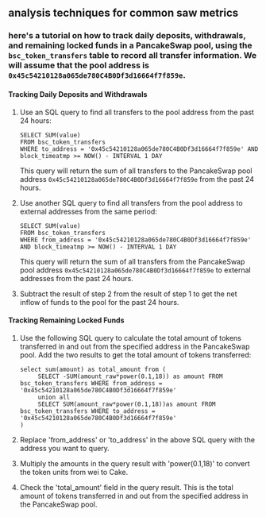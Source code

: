 ## analysis techniques for common saw metrics
### here's a tutorial on how to track daily deposits, withdrawals, and remaining locked funds in a PancakeSwap pool, using the `bsc_token_transfers` table to record all transfer information. We will assume that the pool address is `0x45c54210128a065de780C4B0Df3d16664f7f859e`.

#### Tracking Daily Deposits and Withdrawals

1. Use an SQL query to find all transfers to the pool address from the past 24 hours:

   ```
   SELECT SUM(value)
   FROM bsc_token_transfers
   WHERE to_address = '0x45c54210128a065de780C4B0Df3d16664f7f859e' AND block_timeatmp >= NOW() - INTERVAL 1 DAY
   ```

   This query will return the sum of all transfers to the PancakeSwap pool address `0x45c54210128a065de780C4B0Df3d16664f7f859e` from the past 24 hours.

2. Use another SQL query to find all transfers from the pool address to external addresses from the same period:

   ```
   SELECT SUM(value)
   FROM bsc_token_transfers
   WHERE from_address = '0x45c54210128a065de780C4B0Df3d16664f7f859e' AND block_timeatmp >= NOW() - INTERVAL 1 DAY
   ```

   This query will return the sum of all transfers from the PancakeSwap pool address `0x45c54210128a065de780C4B0Df3d16664f7f859e` to external addresses from the past 24 hours.

3. Subtract the result of step 2 from the result of step 1 to get the net inflow of funds to the pool for the past 24 hours.

#### Tracking Remaining Locked Funds
1. Use the following SQL query to calculate the total amount of tokens transferred in and out from the specified address in the PancakeSwap pool. Add the two results to get the total amount of tokens transferred:

   ```
   select sum(amount) as total_amount from (
        SELECT -SUM(amount_raw*power(0.1,18)) as amount FROM bsc_token_transfers WHERE from_address = '0x45c54210128a065de780C4B0Df3d16664f7f859e' 
        union all
        SELECT SUM(amount_raw*power(0.1,18))as amount FROM bsc_token_transfers WHERE to_address = '0x45c54210128a065de780C4B0Df3d16664f7f859e'
   )
   ```

2. Replace 'from_address' or 'to_address' in the above SQL query with the address you want to query.

3. Multiply the amounts in the query result with 'power(0.1,18)' to convert the token units from wei to Cake.

4. Check the 'total_amount' field in the query result. This is the total amount of tokens transferred in and out from the specified address in the PancakeSwap pool.




